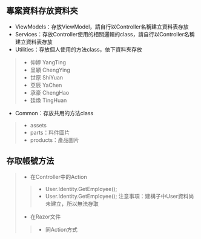 ## 專案資料存放資料夾
- ViewModels：存放ViewModel，請自行以Controller名稱建立資料表存放    
- Services：存放Controller使用的相關邏輯的class，請自行以Controller名稱建立資料表存放    
- Utilities：存放個人使用的方法class，依下資料夾存放
>- 仰婷 YangTing    
>- 呈穎 ChengYing    
>- 世原 ShiYuan    
>- 亞辰 YaChen    
>- 承豪 ChengHao    
>- 廷煥 TingHuan
- Common：存放共用的方法class
>- assets
>- parts：料件圖片    
>- products：產品圖片
## 存取帳號方法
>- 在Controller中的Action
>>- User.Identity.GetEmployee();
>>- User.Identity.GetEmployee();
>> 注意事項：建構子中User資料尚未建立，所以無法存取
>- 在Razor文件
>>- 同Action方式
